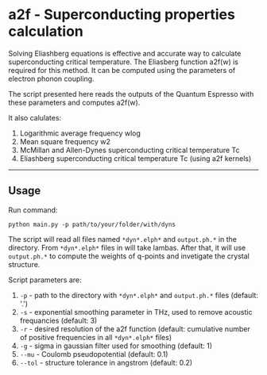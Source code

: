 # a2f - Superconducting properties calculation
Solving Eliashberg equations is effective and accurate way to calculate superconducting critical temperature. The Eliasberg function a2f(w) is required for this method. It can be computed using the parameters of electron phonon coupling. 

The script presented here reads the outputs of the Quantum Espresso with these parameters and computes a2f(w). 

It also calulates:
1. Logarithmic average frequency wlog
2. Mean square frequency w2
3. McMillan and Allen-Dynes superconducting critical temperature Tc
4. Eliashberg superconducting critical temperature Tc (using a2f kernels)
---
## Usage
Run command:
```
python main.py -p path/to/your/folder/with/dyns
```
The script will read all files named `*dyn*.elph*` and `output.ph.*` in the directory. From `*dyn*.elph*` files in will take lambas. After that, it will use `output.ph.*` to compute the weights of q-points and invetigate the crystal structure. 

Script parameters are:
1. `-p` - path to the directory with `*dyn*.elph*` and `output.ph.*` files (default: '.')
2. `-s` - exponential smoothing parameter in THz, used to remove acoustic frequancies (default: 3)
3. `-r` - desired resolution of the a2f function (default: cumulative number of positive frequencies in all `*dyn*.elph*` files)
4. `-g` - sigma in gaussian filter used for smoothing (default: 1)
5. `--mu` - Coulomb pseudopotential (default: 0.1)
6. `--tol` - structure tolerance in angstrom (default: 0.2)
